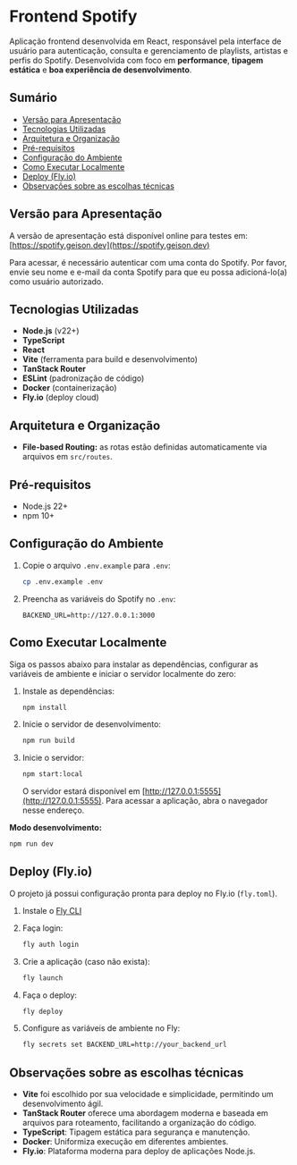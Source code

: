 # Frontend Spotify

Aplicação frontend desenvolvida em React, responsável pela interface de usuário para autenticação, consulta e gerenciamento de playlists, artistas e perfis do Spotify. Desenvolvida com foco em **performance**, **tipagem estática** e **boa experiência de desenvolvimento**.

## Sumário

* [Versão para Apresentação](#versão-para-apresentação)
* [Tecnologias Utilizadas](#tecnologias-utilizadas)
* [Arquitetura e Organização](#arquitetura-e-organização)
* [Pré-requisitos](#pré-requisitos)
* [Configuração do Ambiente](#configuração-do-ambiente)
* [Como Executar Localmente](#como-executar-localmente)
* [Deploy (Fly.io)](#deploy-flyio)
* [Observações sobre as escolhas técnicas](#observações-sobre-as-escolhas-técnicas)

## Versão para Apresentação

A versão de apresentação está disponível online para testes em: [https://spotify.geison.dev](https://spotify.geison.dev)

Para acessar, é necessário autenticar com uma conta do Spotify. Por favor, envie seu nome e e-mail da conta Spotify para que eu possa adicioná-lo(a) como usuário autorizado.

## Tecnologias Utilizadas

* **Node.js** (v22+)
* **TypeScript**
* **React**
* **Vite** (ferramenta para build e desenvolvimento)
* **TanStack Router**
* **ESLint** (padronização de código)
* **Docker** (containerização)
* **Fly.io** (deploy cloud)

## Arquitetura e Organização

* **File-based Routing:** as rotas estão definidas automaticamente via arquivos em `src/routes`.

## Pré-requisitos

* Node.js 22+
* npm 10+

## Configuração do Ambiente

1. Copie o arquivo `.env.example` para `.env`:

   ```sh
   cp .env.example .env
   ```

2. Preencha as variáveis do Spotify no `.env`:

   ```env
   BACKEND_URL=http://127.0.0.1:3000
   ```

## Como Executar Localmente

Siga os passos abaixo para instalar as dependências, configurar as variáveis de ambiente e iniciar o servidor localmente do zero:

1. Instale as dependências:

   ```sh
   npm install
   ```

2. Inicie o servidor de desenvolvimento:

   ```sh
   npm run build
   ```

3. Inicie o servidor:

   ```sh
   npm start:local
   ```

   O servidor estará disponível em [http://127.0.0.1:5555](http://127.0.0.1:5555). Para acessar a aplicação, abra o navegador nesse endereço.

**Modo desenvolvimento:**

```sh
npm run dev
```

## Deploy (Fly.io)

O projeto já possui configuração pronta para deploy no Fly.io (`fly.toml`).

1. Instale o [Fly CLI](https://fly.io/docs/flyctl/install/)

2. Faça login:

   ```sh
   fly auth login
   ```

3. Crie a aplicação (caso não exista):

   ```sh
   fly launch
   ```

4. Faça o deploy:

   ```sh
   fly deploy
   ```

5. Configure as variáveis de ambiente no Fly:

   ```sh
   fly secrets set BACKEND_URL=http://your_backend_url
   ```

## Observações sobre as escolhas técnicas

* **Vite** foi escolhido por sua velocidade e simplicidade, permitindo um desenvolvimento ágil.
* **TanStack Router** oferece uma abordagem moderna e baseada em arquivos para roteamento, facilitando a organização do código.
* **TypeScript**: Tipagem estática para segurança e manutenção.
* **Docker**: Uniformiza execução em diferentes ambientes.
* **Fly.io**: Plataforma moderna para deploy de aplicações Node.js.
